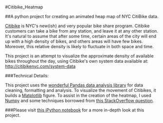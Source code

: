#Citibike_Heatmap

##A python project for creating an animated heap map of NYC CitiBike data.

[Citibike](https://www.citibikenyc.com/) is NYC's new(ish) and very popular bike share program. Citibike customers can take a bike from any station, and leave it at any other station. It's natural to assume that after some time, certain areas of the city will end up with a high density of bikes, and others areas will have few bikes. Moreover, this relative density is likely to fluctuate in both space and time.

This project is an attempt to visualize the approximate density of available bikes throughout the day, using Citibike's own system data available at: http://citibikenyc.com/system-data

###Technical Details:

This project uses the [wonderful Pandas data analysis library](http://pandas.pydata.org/) for data cleaning, formatting and analysis. To visualize the movement of Citibikes, it builds a [Matplotlib](http://matplotlib.org/) figure. To assist in the creation of the heatmap, I used [Numpy](http://www.numpy.org/) and some techniques borrowed from [this StackOverflow question](http://stackoverflow.com/questions/6652671/efficient-method-of-calculating-density-of-irregularly-spaced-points). 

###Please visit [this iPython notebook](http://nbviewer.ipython.org/github/beneverson/Citibike_Heatmap/blob/master/Citibike-Heatmap.ipynb) for a more in-depth look at this project.

